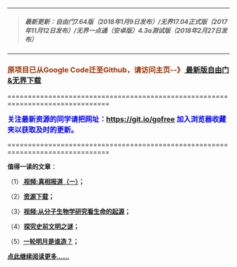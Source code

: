***
>##### 最新更新：自由门7.64版（2018年1月9日发布）/无界17.04正式版（2017年11月12日发布）/无界一点通（安卓版）4.3a测试版（2018年2月27日发布）
***

<h3><font color="#993300"> 原项目已从Google Code迁至Github，请访问主页--》<a href="https://github.com/sglfree/freesky/wiki/%E8%87%AA%E7%94%B1%E9%97%A8%E6%9C%80%E6%96%B0%E7%89%88%E4%B8%8B%E8%BD%BD-%E6%97%A0%E7%95%8C%E6%B5%8F%E8%A7%88%E6%9C%80%E6%96%B0%E6%AD%A3%E5%BC%8F%E7%89%88%E4%B8%8B%E8%BD%BD-%E7%BF%BB%E5%A2%99%E8%BD%AF%E4%BB%B6%E4%B8%8B%E8%BD%BD" target="_blank"> 最新版自由门&无界下载</a></font></h3>
<p>===============================================================================</p>
<font color="blue" size="3"><strong>关注最新资源的同学请把网址：<font color="#993300"><a href="https://git.io/gofree" target="_blank">https://git.io/gofree</a> </font>加入浏览器收藏夹以获取及时的更新。</strong></font>
<p>===============================================================================</p>
<p><strong>值得一读的文章</strong>：</p>
<p>（1）<strong><a href="http://skipbbc.upfree.info/go/truth" target="_blank"> 视频:真相报道（一）</a>；</strong></p>
<p>（2）<strong><a href="http://skipbbc.upfree.info/res-download/" target="_blank">资源下载</a>；</strong></p>
<p>（3）<strong><a href="http://skipbbc.upfree.info/go/biology" target="_blank">视频:从分子生物学研究看生命的起源</a>；</strong></p>
<p>（4）<strong><a href="http://skipbbc.upfree.info/go/discovery" target="_blank">探究史前文明之谜</a>；</strong></p>
<p>（5）<strong><a href="http://skipbbc.upfree.info/go/moon" target="_blank">一轮明月是谁造？</a>；</strong></p>
<p><strong><a href="http://skipbbc.upfree.info/" target="_blank">点此继续阅读更多……</a></strong></p>


